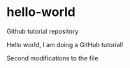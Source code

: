 # hello-world
Github tutorial repository

Hello world, 
I am doing a GitHub tutorial!

Second modifications to the file.